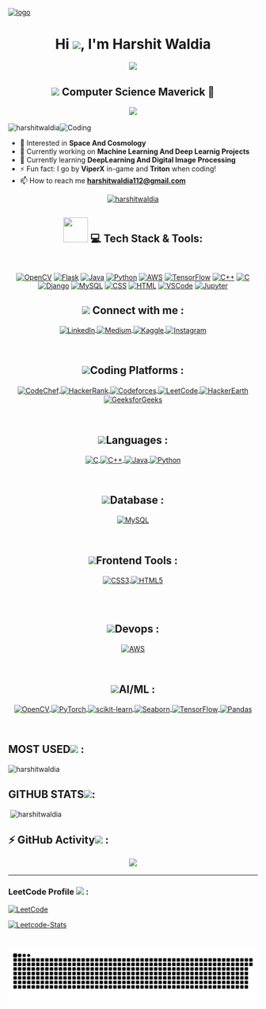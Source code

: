 <!--[![logo](https://user-images.githubusercontent.com/74038190/225813708-98b745f2-7d22-48cf-9150-083f1b00d6c9.gif)](https://github.com/harshitwaldia)-->
[![logo](https://camo.githubusercontent.com/a703826ac1cc9d7dab23b2ce3ca5956f59ec8d27bc90510d6e3869d6e2b0848b/68747470733a2f2f6d69722d73332d63646e2d63662e626568616e63652e6e65742f70726f6a6563745f6d6f64756c65732f6d61785f333834302f3634316332623137303436363937372e363435653334613737363062662e676966)](https://github.com/harshitwaldia)
<!-- https://media.giphy.com/media/hvRJCLFzcasrR4ia7z/giphy.gif --> <!--hi 1--> 
<!--https://i.giphy.com/5HyXGsoFzXWPKFx07j.webp--><!-- face hi-->
<!--https://i.giphy.com/w1OBpBd7kJqHrJnJ13.webp--><!-- hi 2--> 
<h1 align="center">Hi <img src="https://i.giphy.com/5HyXGsoFzXWPKFx07j.webp" width="55">, I'm Harshit Waldia</h1>
<p align="center">
 <a href="https://github.com/harshitwaldia/readme-typing-svg">
  <img src="https://readme-typing-svg.herokuapp.com?lines=AI+ML+Enthusiast;MLOps+Explorer;Deep+Learning+Adventurer;Quantum+Entanglement+Evangelist;&center=true&width=600&height=80">
</a>
</p>
<h2 align="center"> <img src="https://media.tenor.com/8OPCLlcaQoMAAAAj/cartoon-xolo.gif" width="35"> Computer Science Maverick 🤖</h2>
<p align="center" >
  <a href="https://github.com/harshitwaldia/readme-typing-svg">
  <img src="https://readme-typing-svg.herokuapp.com?lines=💡+Major:+Computer+Science+Engineering;🌐+Specialization:+Machine+Learning+And+AI;Space+Exploration+Enthusiast;&center=true&width=600&height=80">
</a>
</p>

<img align="right" alt="Coding" width="400" src="https://i0.wp.com/www.sciencenews.org/wp-content/uploads/2023/04/040823_chatgpt_feat.gif?fit=1024%2C576&ssl=1">

<p align="left"> <img src="https://komarev.com/ghpvc/?username=harshitwaldia&label=Profile%20views&color=0e75b6&style=flat" alt="harshitwaldia" /> </p>

- 👀 Interested in **Space And Cosmology** 
- 🔭 Currently working on **Machine Learning And Deep Learnig Projects**
- 🌱 Currently learning **DeepLearning And Digital Image Processing**
- ⚡ Fun fact: I go by **ViperX** in-game and **Triton** when coding!
- 📫 How to reach me **harshitwaldia112@gmail.com**

<p align="center"> <a href="https://github.com/harshitwaldia/github-profile-trophy"><img src="https://github-profile-trophy.vercel.app/?username=harshitwaldia" alt="harshitwaldia" /></a> </p>

<h2 align="center">
  <img src="https://media2.giphy.com/media/QssGEmpkyEOhBCb7e1/giphy.gif?cid=ecf05e47a0n3gi1bfqntqmob8g9aid1oyj2wr3ds3mg700bl&rid=giphy.gif" width="50px" height="50px"> 💻 Tech Stack & Tools:
</h2>

<br>

<p align="center">
  <a href="https://opencv.org/"><img src="https://img.shields.io/badge/OpenCV-%232d7e90.svg?style=for-the-badge&logo=opencv&logoColor=white" alt="OpenCV"></a>
  <a href="https://flask.palletsprojects.com/"><img src="https://img.shields.io/badge/Flask-%23ffffff.svg?style=for-the-badge&logo=flask&logoColor=black" alt="Flask"></a>
  <a href="https://www.java.com/"><img src="https://img.shields.io/badge/Java-%23b07219.svg?style=for-the-badge&logo=java&logoColor=white" alt="Java"></a>
  <a href="https://www.python.org/"><img src="https://img.shields.io/badge/Python-%233776AB.svg?style=for-the-badge&logo=python&logoColor=white" alt="Python"></a>
  <a href="https://aws.amazon.com/"><img src="https://img.shields.io/badge/AWS-%23232f3e.svg?style=for-the-badge&logo=amazon-aws&logoColor=white" alt="AWS"></a>
  <a href="https://www.tensorflow.org/"><img src="https://img.shields.io/badge/TensorFlow-%23FF6F00.svg?style=for-the-badge&logo=tensorflow&logoColor=white" alt="TensorFlow"></a>
  <a href="https://en.wikipedia.org/wiki/C%2B%2B"><img src="https://img.shields.io/badge/C++-%2300599c.svg?style=for-the-badge&logo=c%2B%2B&logoColor=white" alt="C++"></a>
  <a href="https://en.wikipedia.org/wiki/C_(programming_language)"><img src="https://img.shields.io/badge/C-%2300599c.svg?style=for-the-badge&logo=c&logoColor=white" alt="C"></a>
  <a href="https://www.djangoproject.com/"><img src="https://img.shields.io/badge/Django-%23092e20.svg?style=for-the-badge&logo=django&logoColor=white" alt="Django"></a>
  <a href="https://www.mysql.com/"><img src="https://img.shields.io/badge/MySQL-%23007396.svg?style=for-the-badge&logo=mysql&logoColor=white" alt="MySQL"></a>
  <a href="https://www.w3.org/Style/CSS/Overview.en.html"><img src="https://img.shields.io/badge/CSS-%23275757.svg?style=for-the-badge&logo=css3&logoColor=white" alt="CSS"></a>
  <a href="https://www.w3.org/html/"><img src="https://img.shields.io/badge/HTML-%23e34c26.svg?style=for-the-badge&logo=html5&logoColor=white" alt="HTML"></a>
  <a href="https://code.visualstudio.com/"><img src="https://img.shields.io/badge/VSCode-%23007acc.svg?style=for-the-badge&logo=visual-studio-code&logoColor=white" alt="VSCode"></a>
  <a href="https://jupyter.org/"><img src="https://img.shields.io/badge/Jupyter-%23f37626.svg?style=for-the-badge&logo=jupyter&logoColor=white" alt="Jupyter"></a>
</p>



<h2 align="center"><img src="https://media.tenor.com/VUN-dhMVV9wAAAAj/social-media-jumping.gif" width="80"> Connect with me : </h2>
<p align="center">
  <a href="https://linkedin.com/in/harshit-waldia" target="_blank">
    <img align="center" src="https://img.shields.io/badge/LinkedIn-%230077B5.svg?style=for-the-badge&logo=linkedin&logoColor=white" alt="LinkedIn" height="30" />
  </a>
   <a href="https://medium.com/@project.harshitwaldia" target="_blank">
    <img align="center" src="https://img.shields.io/badge/Medium-%2312100E.svg?style=for-the-badge&logo=medium&logoColor=white" alt="Medium" height="30" />
  </a>
  <a href="https://kaggle.com/harshitwaldia" target="_blank">
    <img align="center" src="https://img.shields.io/badge/Kaggle-%2320BEFF.svg?style=for-the-badge&logo=kaggle&logoColor=white" alt="Kaggle" height="30" />
  </a>
  <a href="https://instagram.com/harshit_waldia" target="_blank">
    <img align="center" src="https://img.shields.io/badge/Instagram-%23E4405F.svg?style=for-the-badge&logo=instagram&logoColor=white" alt="Instagram" height="30" />
  </a>

</p>


<br>

<h2 align="center"><img src="https://i.pinimg.com/originals/73/e1/54/73e15422011e763ea9b303a7738e71a3.gif" width="50">Coding Platforms : </h2>
<p align="center">
  <a href="https://www.codechef.com/users/waldia" target="_blank">
    <img align="center" src="https://img.shields.io/badge/CodeChef-%235B4638.svg?style=for-the-badge&logo=codechef&logoColor=white" alt="CodeChef" height="30" />
  </a>
  <a href="https://www.hackerrank.com/harshitwaldia112" target="_blank">
    <img align="center" src="https://img.shields.io/badge/HackerRank-%2325D366.svg?style=for-the-badge&logo=hackerrank&logoColor=white" alt="HackerRank" height="30" />
  </a>
  <a href="https://codeforces.com/profile/harshitwaldia112" target="_blank">
    <img align="center" src="https://img.shields.io/badge/Codeforces-%236400A7.svg?style=for-the-badge&logo=codeforces&logoColor=white" alt="Codeforces" height="30" />
  </a>
  <a href="https://www.leetcode.com/01_triton" target="_blank">
    <img align="center" src="https://img.shields.io/badge/LeetCode-%23FFA116.svg?style=for-the-badge&logo=leetcode&logoColor=white" alt="LeetCode" height="30" />
  </a>
  <a href="https://www.hackerearth.com/@harshitwaldia112" target="_blank">
    <img align="center" src="https://img.shields.io/badge/HackerEarth-%232C3454.svg?style=for-the-badge&logo=hackerearth&logoColor=white" alt="HackerEarth" height="30" />
  </a>
  <a href="https://auth.geeksforgeeks.org/user/harshitwaldia112" target="_blank">
    <img align="center" src="https://img.shields.io/badge/GeeksforGeeks-%2365CC2E.svg?style=for-the-badge&logo=geeksforgeeks&logoColor=white" alt="GeeksforGeeks" height="30" />
  </a>
</p>

<br>

<!-- Languages -->
<h2 align="center" class="badge-header"><img src="https://media.tenor.com/cH_yvjYMGU0AAAAi/hackerman-programming.gif" width="80">Languages : </h2>
<p align="center">
  <a href="https://www.cprogramming.com/" target="_blank">
    <img align="center" src="https://img.shields.io/badge/C-%2300599C.svg?style=for-the-badge&logo=c&logoColor=white" alt="C" height="30" />
  </a>
  <a href="https://www.w3schools.com/cpp/" target="_blank">
    <img align="center" src="https://img.shields.io/badge/C++-%2300599C.svg?style=for-the-badge&logo=c%2B%2B&logoColor=white" alt="C++" height="30" />
  </a>
  <a href="https://www.java.com" target="_blank">
    <img align="center" src="https://img.shields.io/badge/Java-%23ED8B00.svg?style=for-the-badge&logo=java&logoColor=white" alt="Java" height="30" />
  </a>
  <a href="https://www.python.org" target="_blank">
    <img align="center" src="https://img.shields.io/badge/Python-%233776AB.svg?style=for-the-badge&logo=python&logoColor=white" alt="Python" height="30" />
  </a>
</p>
<br>
<!-- Database -->
<h2 align="center" class="badge-header"><img src="https://media.tenor.com/c1_NM0wDAvAAAAAj/data-datos.gif" width="60">Database : </h2>
<p align="center">
  <a href="https://www.mysql.com/" target="_blank">
    <img align="center" src="https://img.shields.io/badge/MySQL-%234479A1.svg?style=for-the-badge&logo=mysql&logoColor=white" alt="MySQL" height="30" />
  </a>
</p>
<br>
<!-- Frontend Development Tools -->
<h2 align="center" class="badge-header"><img src="https://media.tenor.com/WQfHotAE4LIAAAAi/ryzim-ryzim-records.gif" width="80">Frontend Tools : </h2>
<p align="center">
  <a href="https://www.w3schools.com/css/" target="_blank">
    <img align="center" src="https://img.shields.io/badge/CSS-%231572B6.svg?style=for-the-badge&logo=css3&logoColor=white" alt="CSS3" height="30" />
  </a>
  <a href="https://www.w3.org/html/" target="_blank">
    <img align="center" src="https://img.shields.io/badge/HTML-%23E34F26.svg?style=for-the-badge&logo=html5&logoColor=white" alt="HTML5" height="30" />
  </a>
</p>
<br>

<!-- Frameworks -->
<!--<h2 align="center" class="badge-header"><img src="https://media.tenor.com/hlKEXPvlX48AAAAj/loading-loader.gif" width="80">Frameworks : </h2>
<p align="center">
  <a href="https://www.djangoproject.com/" target="_blank">
    <img align="center" src="https://img.shields.io/badge/Django-%23092E20.svg?style=for-the-badge&logo=django&logoColor=white" alt="Django" height="30" />
  </a>
  <a href="https://flask.palletsprojects.com/" target="_blank">
    <img align="center" src="https://img.shields.io/badge/Flask-%23000.svg?style=for-the-badge&logo=flask&logoColor=white" alt="Flask" height="30" />
  </a>
</p> -->
<br>
<!-- Devops -->
<h2 align="center" class="badge-header"><img src="https://media.tenor.com/gltER5OeK9wAAAAi/qws.gif" width="50">Devops : </h2>
<p align="center">
  <a href="https://aws.amazon.com" target="_blank">
    <img align="center" src="https://img.shields.io/badge/AWS-%23232F3E.svg?style=for-the-badge&logo=amazon-aws&logoColor=white" alt="AWS" height="30" />
  </a>
</p>
<br>
<!-- AI/ML -->
<h2 align="center" class="badge-header"><img src="https://i.giphy.com/VZV471U1wUShjcsMlE.webp" width="60">AI/ML : </h2>
<p align="center">
  <a href="https://opencv.org/" target="_blank">
    <img align="center" src="https://img.shields.io/badge/OpenCV-%232d7e90.svg?style=for-the-badge&logo=opencv&logoColor=white" alt="OpenCV" height="30" />
  </a>
  <a href="https://pytorch.org/" target="_blank">
    <img align="center" src="https://img.shields.io/badge/PyTorch-%23EE4C2C.svg?style=for-the-badge&logo=pytorch&logoColor=white" alt="PyTorch" height="30" />
  </a>
  <a href="https://scikit-learn.org/" target="_blank">
    <img align="center" src="https://img.shields.io/badge/scikit_learn-%23F7931E.svg?style=for-the-badge&logo=scikit-learn&logoColor=white" alt="scikit-learn" height="30" />
  </a>
  <a href="https://seaborn.pydata.org/" target="_blank">
    <img align="center" src="https://img.shields.io/badge/Seaborn-%23459398.svg?style=for-the-badge&logo=seaborn&logoColor=white" alt="Seaborn" height="30" />
  </a>
  <a href="https://www.tensorflow.org" target="_blank">
    <img align="center" src="https://img.shields.io/badge/TensorFlow-%23FF6F00.svg?style=for-the-badge&logo=tensorflow&logoColor=white" alt="TensorFlow" height="30" />
  </a>
  <a href="https://pandas.pydata.org/" target="_blank">
    <img align="center" src="https://img.shields.io/badge/Pandas-%23150458.svg?style=for-the-badge&logo=pandas&logoColor=white" alt="Pandas" height="30" />
  </a>
</p>

<br>

## MOST USED<img src="https://media.tenor.com/ajJEDvIHuCQAAAAi/fire-flames.gif&ct=s" width="40"> :
<p><img align="center" src="https://github-readme-stats.vercel.app/api/top-langs?username=harshitwaldia&show_icons=true&locale=en&layout=compact" alt="harshitwaldia" /></p>

## GITHUB STATS<img src="https://media.tenor.com/ajJEDvIHuCQAAAAi/fire-flames.gif&ct=s" width="40">:
<p>&nbsp;<img align="center" src="https://github-readme-stats.vercel.app/api?username=harshitwaldia&show_icons=true&locale=en" alt="harshitwaldia" /></p>

## ⚡ GitHub Activity<img src="https://media.tenor.com/ajJEDvIHuCQAAAAi/fire-flames.gif&ct=s" width="40"> :

<p align="center">
  <img src="https://github-readme-activity-graph.vercel.app/graph?username=harshitwaldia&theme=react-dark&area=true" />
</p>

---

<!--## GITHUB STREAK<img src="https://media.tenor.com/ajJEDvIHuCQAAAAi/fire-flames.gif&ct=s" width="40">  :
<p><img align="center" src="https://github-readme-streak-stats.herokuapp.com/?user=harshitwaldia&" alt="harshitwaldia" /></p>-->

### LeetCode Profile  <img src="https://media4.giphy.com/media/QM3HY1v4Eym58qiY1i/giphy.gif?cid=790b7611e82baed6147e3d312c0cc603a3b114d27fae9bc0&rid=giphy.gif&ct=s" width="40"> :
[![LeetCode](https://img.shields.io/badge/LeetCode-Solved%20Problems%20-blue.svg)](https://leetcode.com/01_triton/)


<div align="left">
      
  <a href="">[![Leetcode-Stats][leetcode-stats-url]][leetcode-url]</a>

</div>

[leetcode-url]: https://leetcode.com/01_Triton/
[leetcode-stats-url]: https://leetcard.jacoblin.cool/01_Triton?theme=dark&font=Roboto&ext=heatmap

<!--<h2 align="center"><img src="https://i.giphy.com/SHjOSDkKZ18qOHA5B5.webp" width="100"> Leetcode Badges <img src="https://media.tenor.com/ajJEDvIHuCQAAAAi/fire-flames.gif&ct=s" width="50"></h2>-->
<!-- <p align="center">
  <a href="https://leetcode.com/01_Triton/" target="_blank">
    <img align="center" src="https://assets.leetcode.com/static_assets/marketing/2023-50.gif" width="250">
  </a>
  <a href="https://leetcode.com/01_Triton/" target="_blank">
    <img align="center" src="https://assets.leetcode.com/static_assets/marketing/2023-100.gif" width="250">
  </a><br>
  <a href="https://leetcode.com/01_Triton/" target="_blank">
    <img align="center" src="https://leetcode.com/static/images/badges/2023/gif/2023-11.gif" width="150">
  </a>
  <a href="https://leetcode.com/01_Triton/" target="_blank">
    <img align="center" src="https://leetcode.com/static/images/badges/2023/gif/2023-09.gif" width="150">
  </a>
  <a href="https://leetcode.com/01_Triton/" target="_blank">
    <img align="center" src="https://leetcode.com/static/images/badges/2023/gif/2023-08.gif" width="150">
  </a>
  <a href="https://leetcode.com/01_Triton/" target="_blank">
    <img align="center" src="https://leetcode.com/static/images/badges/2023/gif/2023-07.gif" width="150">
  </a><br>
 <a href="https://leetcode.com/01_Triton/" target="_blank">
    <img align="center" src="https://assets.leetcode.com/static_assets/marketing/2024-50.gif" width="250">
  </a><br>
 <a href="https://leetcode.com/01_Triton/" target="_blank">
    <img align="center" src="https://assets.leetcode.com/static_assets/public/images/badges/2024/gif/2024-01.gif" width="150">
  </a>
 <a href="https://leetcode.com/01_Triton/" target="_blank">
    <img align="center" src="https://assets.leetcode.com/static_assets/public/images/badges/2024/gif/2024-02.gif" width="150">
  </a>
</p> -->

###

<br clear="both">

<img src="https://raw.githubusercontent.com/harshitwaldia/harshitwaldia/output/snake.svg" alt="Snake animation" />

###

